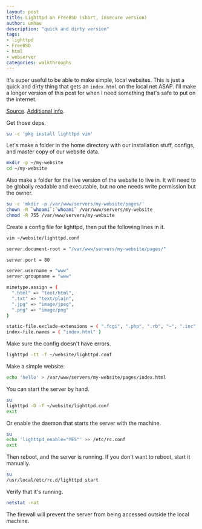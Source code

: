 ```yaml
---
layout: post
title: Lighttpd on FreeBSD (short, insecure version)
author: umhau
description: "quick and dirty version"
tags: 
- lighttpd
- FreeBSD
- html
- webserver
categories: walkthroughs
---
```


It's super useful to be able to make simple, local websites. This is just a quick and dirty thing that gets an `index.html` on the local net ASAP.  I'll make a longer version of this post for when I need something that's safe to put on the internet.

[Source](https://redmine.lighttpd.net/projects/lighttpd/wiki/TutorialConfiguration). [Additional info](https://redmine.lighttpd.net/projects/lighttpd/repository/14/revisions/master/entry/doc/config/lighttpd.conf).

Get those deps.

```sh
su -c 'pkg install lighttpd vim'
```

Let's make a folder in the home directory with our installation stuff, configs, and master copy of our website data.

```sh
mkdir -p ~/my-website
cd ~/my-website
```

Also make a folder for the live version of the website to live in. It will need to be globally readable and executable, but no one needs write permission but the owner.

```sh
su -c 'mkdir -p /var/www/servers/my-website/pages/'
chown -R `whoami`:`whoami` /var/www/servers/my-website
chmod -R 755 /var/www/servers/my-website
```

Create a config file for lighttpd, then put the following lines in it.

```sh
vim ~/website/lighttpd.conf
```
```sh
server.document-root = "/var/www/servers/my-website/pages/" 

server.port = 80

server.username = "www" 
server.groupname = "www" 

mimetype.assign = (
  ".html" => "text/html", 
  ".txt" => "text/plain",
  ".jpg" => "image/jpeg",
  ".png" => "image/png" 
)

static-file.exclude-extensions = ( ".fcgi", ".php", ".rb", "~", ".inc" )
index-file.names = ( "index.html" )
```

Make sure the config doesn't have errors.

```sh
lighttpd -tt -f ~/website/lighttpd.conf
```

Make a simple website:

```sh
echo 'hello' > /var/www/servers/my-website/pages/index.html
```

You can start the server by hand.

```sh
su
lighttpd -D -f ~/website/lighttpd.conf
exit
```

Or enable the daemon that starts the server with the machine.

```sh
su
echo 'lighttpd_enable="YES"' >> /etc/rc.conf
exit
```

Then reboot, and the server is running. If you don't want to reboot, start it manually.

```sh
su
/usr/local/etc/rc.d/lighttpd start
```

Verify that it's running.

```sh
netstat -nat
```

The firewall will prevent the server from being accessed outside the local machine.